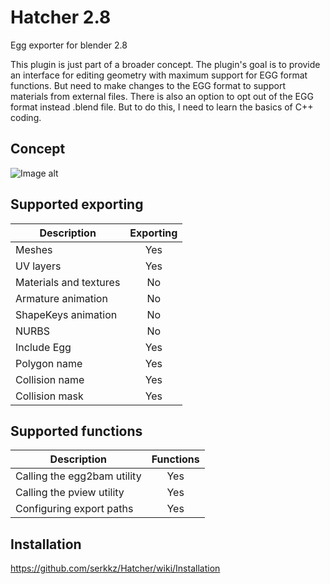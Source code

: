 # Hatcher 2.8

Egg exporter for blender 2.8

This plugin is just part of a broader concept. 
The plugin's goal is to provide an interface for editing geometry with maximum support for EGG format functions. 
But need to make changes to the EGG format to support materials from external files.
There is also an option to opt out of the EGG format instead .blend file. But to do this, I need to learn the basics of C++ coding.

## Concept

![Image alt](https://github.com/serkkz/Hatcher-2.8/blob/master/Diagram.png)


## Supported exporting
| Description            | Exporting  | 
|------------------------|:----------:|
| Meshes                 | Yes        |
| UV layers              | Yes        |
| Materials and textures | No         |
| Armature animation     | No         |
| ShapeKeys animation    | No         |
| NURBS                  | No         |
| Include Egg            | Yes        |
| Polygon name           | Yes        |
| Сollision name         | Yes        |
| Сollision mask         | Yes        |


## Supported functions
| Description                 | Functions  | 
|-----------------------------|:----------:|
| Calling the egg2bam utility | Yes        |
| Calling the pview utility   | Yes        |
| Configuring export paths    | Yes        |

## Installation

https://github.com/serkkz/Hatcher/wiki/Installation